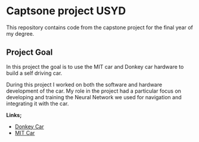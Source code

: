 # Captsone project USYD

This repository contains code from the capstone project for the final year of my degree.

## Project Goal

In this project the goal is to use the MIT car and Donkey car hardware to build a self driving car.

During this project I worked on both the software and hardware development of the car. My role in the project had a particular focus on developing and training the Neural Network we used for navigation and integrating it with the car.

**Links;**
* [Donkey Car](https://github.com/wroscoe/donkey)
* [MIT Car](https://github.com/mit-racecar/)
